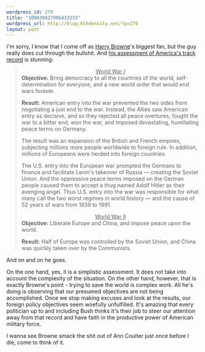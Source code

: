 ```yaml
--- 
wordpress_id: 279
title: "109839427905433233"
wordpress_url: http://blog.6thdensity.net/?p=279
layout: post
---
```

I'm sorry, I know that I come off as <a href="http://www.harrybrowne.com">Harry Browne</a>'s biggest fan, but the guy really does cut through the bullshit.  And <a href="http://www.harrybrowne.org/articles/PeaceToTheWorld.htm">his assessment of America's track record</a> is stunning:<blockquote><div align="center"><u>World War I</u></div>
<b>Objective:</b> Bring democracy to all the countries of the world, self-determination for everyone, and a new world order that would end wars forever. 

<b>Result:</b> American entry into the war prevented the two sides from negotiating a just end to the war. Instead, the Allies saw American entry as decisive, and so they rejected all peace overtures, fought the war to a bitter end, won the war, and imposed devastating, humiliating peace terms on Germany.

The result was an expansion of the British and French empires, subjecting millions more people worldwide to foreign rule. In addition, millions of Europeans were herded into foreign countries.

The U.S. entry into the European war prompted the Germans to finance and facilitate Lenin's takeover of Russia — creating the Soviet Union. And the oppressive peace terms imposed on the German people caused them to accept a thug named Adolf Hitler as their avenging angel. Thus U.S. entry into the war was responsible for what many call the two worst regimes in world history — and the cause of 52 years of wars from 1939 to 1991.

<div align="center"><u>World War II</u></div>
<b>Objective:</b> Liberate Europe and China, and impose peace upon the world.

<b>Result:</b> Half of Europe was controlled by the Soviet Union, and China was quickly taken over by the Communists.</blockquote>And on and on he goes.  

On the one hand, yes, it is a simplistic assessment.  It does not take into account the complexity of the situation.  On the other hand, however, that is exactly Browne's point - trying to save the world is complex work.  All he's doing is observing that our presumed objectives are not being accomplished.  Once we stop making excuses and look at the results, our foreign policy objectives seem woefully unfulfilled.  It's amazing that every politician up to and including Bush thinks it's their job to steer our attention away from that record and have faith in the productive power of American military force.

I wanna see Browne smack the shit out of Ann Coulter just once before I die, come to think of it.
